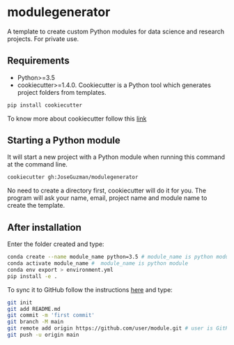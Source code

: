 # modulegenerator 

A template to create custom Python modules for data science and research projects. For private use.

## Requirements

* Python>=3.5
* cookiecutter>=1.4.0. Cookiecutter is a Python tool which generates project folders from templates. 

```bash
pip install cookiecutter
```
To know more about cookiecutter follow this [link](https://drivendata.github.io/cookiecutter-data-science/)

## Starting a Python module
It will start a new project with a Python module when running this command at the command line. 

```bash
cookiecutter gh:JoseGuzman/modulegenerator
```

No need to create a directory first, cookiecutter will do it for you. The program will ask your name, email, project name and module name to create the template. 

## After installation 

Enter the folder created and type:

```bash
conda create --name module_name python=3.5 # module_name is python module
conda activate module_name #  module_name is python module
conda env export > environment.yml
pip install -e .
```

To sync it to GitHub follow the instructions  [here](https://github.com/new) and type:

```bash
git init
git add README.md
git commit -m 'first commit'
git branch -M main
git remote add origin https://github.com/user/module.git # user is GitHub user, module is python module
git push -u origin main
```

 
